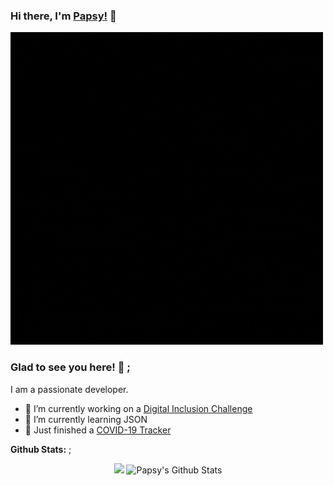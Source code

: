 ### Hi there, I'm [Papsy!](https://philipapsy.com) 👋

![](papsy2.gif)


### Glad to see you here! 🤩 ;

I am a passionate developer.
- 🔭 I’m currently working on a [Digital Inclusion Challenge](https://github.com/uxp123/eschoolsnet/)
- 🌱 I’m currently learning JSON
- 🦠 Just finished a [COVID-19 Tracker](https://papsy-covid.herokuapp.com/)


**Github Stats:** ;



<p align="center">
  <img  src="https://github-readme-stats.vercel.app/api/top-langs/?username=uxp123&theme=radical&hide_langs_below=1&layout=compact" />
  <img src="https://github-readme-stats.vercel.app/api?username=uxp123&show_icons=true&theme=radical&line_height=21" alt="Papsy's Github Stats"/>
</p>



<br />



